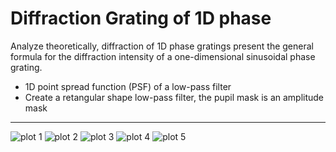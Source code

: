 # Diffraction Grating of 1D phase
Analyze theoretically, diffraction of 1D phase gratings present the general formula for the diffraction intensity of a one-dimensional sinusoidal phase grating.

* 1D point spread function (PSF) of a low-pass filter
* Create a retangular shape low-pass filter, the pupil mask is an amplitude mask

____________________________________________________________________________
![plot 1](https://user-images.githubusercontent.com/76243956/124495130-593eea00-ddd5-11eb-8c28-72a32e4d1508.png)
![plot 2](https://user-images.githubusercontent.com/76243956/124495145-5f34cb00-ddd5-11eb-9155-371366e1decb.png)
![plot 3](https://user-images.githubusercontent.com/76243956/124495380-a8851a80-ddd5-11eb-9eee-291446424bd1.png)
![plot 4](https://user-images.githubusercontent.com/76243956/124495384-aa4ede00-ddd5-11eb-8091-15f6e75a0e2e.png)
![plot 5](https://user-images.githubusercontent.com/76243956/124495402-ade26500-ddd5-11eb-8994-9d22fc63fce3.png)
